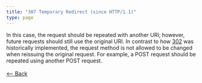 ```yaml
---
title: "307 Temporary Redirect (since HTTP/1.1)"
type: page
---
```

In this case, the request should be repeated with another URI; however, future requests should still use the original URI. In contrast to how [302](302) was historically implemented, the request method is not allowed to be changed when reissuing the original request. For example, a POST request should be repeated using another POST request.<br /><br />[<-- Back](../../)